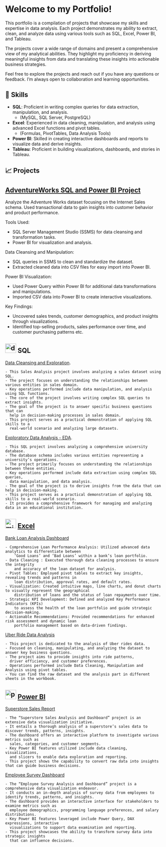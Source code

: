 # Welcome to my Portfolio!

This portfolio is a compilation of projects that showcase my skills and expertise in data analysis. Each project demonstrates my ability to extract, clean, and analyze data using various tools such as SQL, Excel, Power BI, and Tableau.

The projects cover a wide range of domains and present a comprehensive view of my analytical abilities. They highlight my proficiency in deriving meaningful insights from data and translating these insights into actionable business strategies.

Feel free to explore the projects and reach out if you have any questions or feedback. I’m always open to collaboration and learning opportunities. 


## 🧰 Skills

- **SQL**: Proficient in writing complex queries for data extraction, manipulation, and analysis.
    - (MySQL, SQL Server, PostgreSQL)
- **Excel**: Experienced in data cleaning, manipulation, and analysis using advanced Excel functions and pivot tables.
    - (Formulas, PivotTables, Data Analysis Tools)
- **Power BI**: Skilled in creating interactive dashboards and reports to visualize data and derive insights.
- **Tableau**: Proficient in building visualizations, dashboards, and stories in Tableau.

## 📈 Projects

## [AdventureWorks SQL and Power BI Project](https://github.com/din3shn/DA_Portfolio_Proj/tree/main/AdventureWorks%20SQL%20and%20Power%20BI%20Project)

Analyze the Adventure Works dataset focusing on the Internet Sales schema. Used transactional data to gain insights into customer behavior and product performance.

Tools Used:
- SQL Server Management Studio (SSMS) for data cleansing and transformation tasks.
- Power BI for visualization and analysis.

Data Cleansing and Manipulation:
- SQL queries in SSMS to clean and standardize the dataset.
- Extracted cleaned data into CSV files for easy import into Power BI.
  
Power BI Visualization:
- Used Power Query within Power BI for additional data transformations and manipulations.
- Imported CSV data into Power BI to create interactive visualizations.

Key Findings:
- Uncovered sales trends, customer demographics, and product insights through visualizations.
- Identified top-selling products, sales performance over time, and customer purchasing patterns etc.

## <img width="35" height="30" src="https://img.icons8.com/fluency/48/database--v1.png" alt="database--v1"/> SQL 
[Data Cleansing and Exploration](https://github.com/din3shn/DA_Portfolio_Proj/tree/main/SQL_DataMart_Project).

    - This Sales Analysis project involves analyzing a sales dataset using SQL. 
    - The project focuses on understanding the relationships between various entities in sales domain. 
    - Key operations performed include data manipulation, and analysis using SQL functions. 
    - The core of the project involves writing complex SQL queries to extract insights. 
    - The goal of the project is to answer specific business questions that can 
      help in decision-making processes in sales domain. 
    - This project serves as a practical demonstration of applying SQL skills to a 
      real-world scenario and analyzing large datasets.

[Exploratory Data Analysis - EDA](https://github.com/din3shn/DA_Portfolio_Proj/tree/main/SQL_University_Project).

    - This SQL project involves analyzing a comprehensive university database.
    - The database schema includes various entities representing a university’s operations.
    - The project primarily focuses on understanding the relationships between these entities.
    - Key operations performed include data extraction using complex SQL queries, 
      data manipulation, and data analysis.
    - The goal of the project is to derive insights from the data that can help in decision-making.
    - This project serves as a practical demonstration of applying SQL skills to a real-world scenario.
    - It provides a comprehensive framework for managing and analyzing data in an educational institution.

## <img width="35" height="30" src="https://img.icons8.com/color/48/microsoft-excel-2019--v1.png" alt="microsoft-excel-2019--v1"/> [Excel](https://github.com/din3shn/DA_Portfolio_Proj/tree/main/Excel_Projects_and_More)

[Bank Loan Analysis Dashboard](https://github.com/din3shn/DA_Portfolio_Proj/tree/main/Excel_Projects_and_More/Bank_Loan_Analysis)

    - Comprehensive Loan Performance Analysis: Utilized advanced data analytics to differentiate between
        ‘Good Loans’ and ‘Bad Loans’ within a bank’s loan portfolio.
    - Data Cleaning : Executed thorough data cleaning processes to ensure the integrity 
        and accuracy of the loan dataset for analysis.
    - Pivot Tables: Employed pivot tables to extract key insights, revealing trends and patterns in 
        loan distribution, approval rates, and default rates.
    - Visualization: Created intuitive maps, line charts, and donut charts to visually represent the geographical
        distribution of loans and the status of loan repayments over time.
    - Strategic KPI Development: Defined and analyzed Key Performance Indicators (KPIs)
        to assess the health of the loan portfolio and guide strategic decision-making.
    - Actionable Recommendations: Provided recommendations for enhanced risk assessment and dynamic loan
        portfolio management based on data-driven findings.

[Uber Ride Data Analysis](https://github.com/din3shn/DA_Portfolio_Proj/tree/main/Excel_Projects_and_More/Uber_Rides_Analysis)

    - This project is dedicated to the analysis of Uber rides data. 
    - Focused on cleaning, manipulating, and analyzing the dataset to answer key business questions. 
    - The project aims to provide insights into ride patterns, 
      driver efficiency, and customer preferences.
    - Operations performed include Data Cleaning, Manipulation and Analysis using pivot tables.
    - You can find the raw dataset and the analysis part in different sheets in the workbook.

## <img width="35" height="30" src="https://img.icons8.com/color/48/power-bi-2021.png" alt="power-bi-2021"/> [Power BI](https://github.com/din3shn/DA_Portfolio_Proj/tree/main/Power%20BI)

[Superstore Sales Report](https://github.com/din3shn/DA_Portfolio_Proj/tree/main/Power%20BI/Superstore)

    - The “Superstore Sales Analysis and Dashboard” project is an extensive data visualization initiative.
    - It entails a thorough analysis of a superstore’s sales data to discover trends, patterns, insights.
    - The dashboard offers an interactive platform to investigate various metrics such as 
      sales, categories, and customer segments.
    - Key Power BI features utilized include data cleaning, visualizations, 
      and slicers to enable data exploration and reporting.
    - This project shows the capability to convert raw data into insights that can guide business decisions.

[Employee Survey Dashboard](https://github.com/din3shn/DA_Portfolio_Proj/tree/main/Power%20BI/EMP_Survey)

    - The “Employee Survey Analysis and Dashboard” project is a comprehensive data visualization endeavor.
    - It conducts an in-depth analysis of survey data from employees to identify trends, patterns, and insights.
    - The dashboard provides an interactive interface for stakeholders to examine metrics such as 
      employee demographics, programming language preferences, and salary distributions.
    - Key Power BI features leveraged include Power Query, DAX expressions, interactive 
      visualizations to support data examination and reporting.
    - This project showcases the ability to transform survey data into strategic insights 
      that can influence decisions.
    



